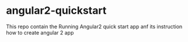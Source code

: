 # angular2-quickstart
This repo contain the Running Angular2 quick start app anf its instruction how to create angular 2 app
